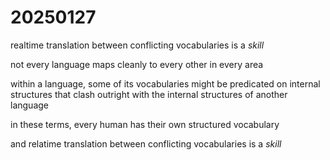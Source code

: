# 20250127

realtime translation between conflicting vocabularies is a _skill_

not every language maps cleanly to every other in every area

within a language, some of its vocabularies might be predicated on internal structures that clash outright with the internal structures of another language

in these terms, every human has their own structured vocabulary

and relatime translation between conflicting vocabularies is a _skill_
